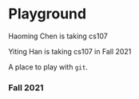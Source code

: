 # Playground
Haoming Chen is taking cs107

Yiting Han is taking cs107 in Fall 2021

A place to play with `git`.

### Fall 2021
